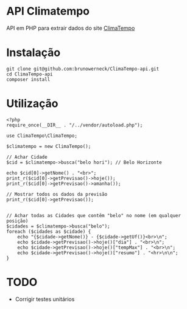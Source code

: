 # API Climatempo

API em PHP para extrair dados do site [ClimaTempo](http://www.climatempo.com.br)
# Instalação
	git clone git@github.com:brunowerneck/ClimaTempo-api.git
	cd ClimaTempo-api
	composer install
# Utilização
	<?php
    require_once(__DIR__ . "/../vendor/autoload.php");
    
    use ClimaTempo\ClimaTempo;
    
    $climatempo = new ClimaTempo();
    
    // Achar Cidade
    $cid = $climatempo->busca("belo hori"); // Belo Horizonte
    
    echo $cid[0]->getNome() . "<br>";
    print_r($cid[0]->getPrevisao()->hoje());
    print_r($cid[0]->getPrevisao()->amanha());
    
    // Mostrar todos os dados da previsão
    print_r($cid[0]->getPrevisao());
    
    
    // Achar todas as Cidades que contêm "belo" no nome (em qualquer posição)
    $cidades = $climatempo->busca("belo");
    foreach ($cidades as $cidade) {
        echo "{$cidade->getNome()} - {$cidade->getUf()}<br>\n";
        echo $cidade->getPrevisao()->hoje()["dia"] . "<br>\n";
        echo $cidade->getPrevisao()->hoje()["tempMax"] . "<br>\n";
        echo $cidade->getPrevisao()->hoje()["resumo"] . "<hr>\n\n";
    }

# TODO

- Corrigir testes unitários
